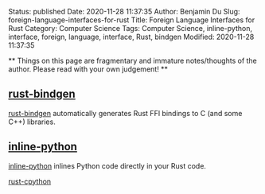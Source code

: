 Status: published
Date: 2020-11-28 11:37:35
Author: Benjamin Du
Slug: foreign-language-interfaces-for-rust
Title: Foreign Language Interfaces for Rust
Category: Computer Science
Tags: Computer Science, inline-python, interface, foreign, language, interface, Rust, bindgen
Modified: 2020-11-28 11:37:35

**
Things on this page are fragmentary and immature notes/thoughts of the author.
Please read with your own judgement!
**


## [rust-bindgen](https://github.com/rust-lang/rust-bindgen)
[rust-bindgen](https://github.com/rust-lang/rust-bindgen)
automatically generates Rust FFI bindings to C (and some C++) libraries.


## [inline-python](https://github.com/fusion-engineering/inline-python)
[inline-python](https://github.com/fusion-engineering/inline-python)
inlines Python code directly in your Rust code.


[rust-cpython](https://github.com/dgrunwald/rust-cpython)